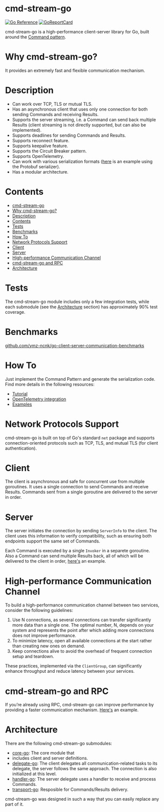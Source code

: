 # cmd-stream-go

[![Go Reference](https://pkg.go.dev/badge/github.com/cmd-stream/cmd-stream-go.svg)](https://pkg.go.dev/github.com/cmd-stream/cmd-stream-go)
[![GoReportCard](https://goreportcard.com/badge/cmd-stream/cmd-stream-go)](https://goreportcard.com/report/github.com/cmd-stream/cmd-stream-go)

cmd-stream-go is a high-performance client-server library for Go, built around 
the [Command pattern](https://ymz-ncnk.medium.com/command-pattern-as-an-api-architecture-style-be9ac25d6d94).

# Why cmd-stream-go?
It provides an extremely fast and flexible communication mechanism.

# Description
- Can work over TCP, TLS or mutual TLS.
- Has an asynchronous client that uses only one connection for both sending 
  Commands and receiving Results.
- Supports the server streaming, i.e. a Command can send back multiple Results
  (client streaming is not directly supported, but can also be implemented).
- Supports deadlines for sending Commands and Results.
- Supports reconnect feature.
- Supports keepalive feature.
- Supports the Circuit Breaker pattern.
- Supports OpenTelemetry.
- Can work with various serialization formats ([here](https://github.com/cmd-stream/cmd-stream-examples-go/tree/main/standard_protobuf) is an example using the Protobuf serializer).
- Has a modular architecture.

# Contents
- [cmd-stream-go](#cmd-stream-go)
- [Why cmd-stream-go?](#why-cmd-stream-go)
- [Description](#description)
- [Contents](#contents)
- [Tests](#tests)
- [Benchmarks](#benchmarks)
- [How To](#how-to)
- [Network Protocols Support](#network-protocols-support)
- [Client](#client)
- [Server](#server)
- [High-performance Communication Channel](#high-performance-communication-channel)
- [cmd-stream-go and RPC](#cmd-stream-go-and-rpc)
- [Architecture](#architecture)

# Tests
The cmd-stream-go module includes only a few integration tests, while each 
submodule (see the [Architecture](#architecture) section) has approximately 90% 
test coverage.

# Benchmarks
[github.com/ymz-ncnk/go-client-server-communication-benchmarks](https://github.com/ymz-ncnk/go-client-server-communication-benchmarks)

# How To
Just implement the Command Pattern and generate the serialization code. Find 
more details in the following resources:
- [Tutorial](https://ymz-ncnk.medium.com/cmd-stream-go-tutorial-0276d39c91e8)
- [OpenTelemetry integration](https://ymz-ncnk.medium.com/cmd-stream-go-with-opentelemetry-adeecfbe7987)
- [Examples](https://github.com/cmd-stream/examples-go)

# Network Protocols Support
cmd-stream-go is built on top of Go's standard `net` package and supports 
connection-oriented protocols such as TCP, TLS, and mutual TLS (for client 
authentication).

# Client
The client is asynchronous and safe for concurrent use from multiple goroutines. 
It uses a single connection to send Commands and receive Results. Commands sent 
from a single goroutine are delivered to the server in order.

# Server
The server initiates the connection by sending `ServerInfo` to the client. The 
client uses this information to verify compatibility, such as ensuring both 
endpoints support the same set of Commands.

Each Command is executed by a single `Invoker` in a separete goroutine. Also a 
Command can send multiple Results back, all of which will be delivered to the 
client in order, [here's](https://github.com/cmd-stream/cmd-stream-examples-go/tree/main/multi_result) 
an example.

# High-performance Communication Channel
To build a high-performance communication channel between two services, consider 
the following guidelines:
1. Use N connections, as several connections can transfer significantly more 
   data than a single one. The optimal number, N, depends on your system and 
   represents the point after which adding more connections does not improve 
   performance.
2. To minimize latency, open all available connections at the start rather than 
   creating new ones on demand.
3. Keep connections alive to avoid the overhead of frequent connection setup and 
   teardown.

These practices, implemented via the `ClientGroup`, can significantly enhance 
throughput and reduce latency between your services.

# cmd-stream-go and RPC
If you’re already using RPC, cmd-stream-go can improve performance by providing 
a faster communication mechanism. [Here's](https://github.com/cmd-stream/cmd-stream-examples-go/tree/main/rpc) 
an example.

# Architecture
There are the following cmd-stream-go submodules:
- [core-go](https://github.com/cmd-stream/core-go): The core module that 
- includes client and server definitions.
- [delegate-go](https://github.com/cmd-stream/delegate-go): The client delegates
  all communication-related tasks to its delegate, the server follows the same 
  approach. The connection is also initialized at this level.
- [handler-go](https://github.com/cmd-stream/handler-go): The server delegate 
  uses a handler to receive and process Commands.
- [transport-go](https://github.com/cmd-stream/transport-go): Resposible for 
  Commands/Results delivery.

cmd-stream-go was designed in such a way that you can easily replace any part of 
it.